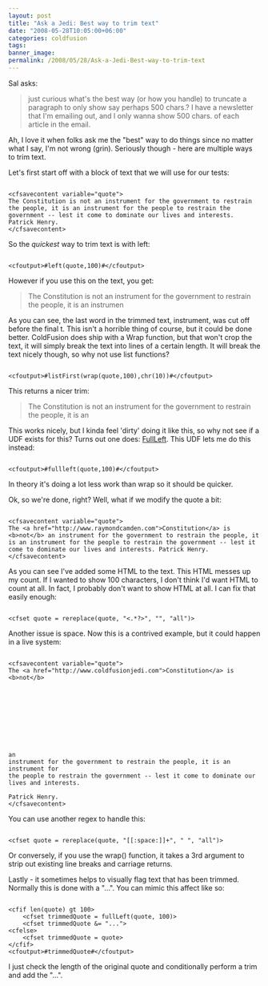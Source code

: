 ```yaml
---
layout: post
title: "Ask a Jedi: Best way to trim text"
date: "2008-05-28T10:05:00+06:00"
categories: coldfusion 
tags: 
banner_image: 
permalink: /2008/05/28/Ask-a-Jedi-Best-way-to-trim-text
---
```


Sal asks:

<blockquote>
<p>
just curious what's the best way (or how you handle) to truncate a paragraph to only show say perhaps 500 chars.? I have a newsletter that I'm emailing out, and I only wanna show 500 chars. of each article in the email.
</p>
</blockquote>

Ah, I love it when folks ask me the "best" way to do things since no matter what I say, I'm not wrong (grin). Seriously though - here are multiple ways to trim text.
<!--more-->
Let's first start off with a block of text that we will use for our tests:

<pre><code class="language-markup">
&lt;cfsavecontent variable="quote"&gt;
The Constitution is not an instrument for the government to restrain the people, it is an instrument for the people to restrain the government -- lest it come to dominate our lives and interests. Patrick Henry.
&lt;/cfsavecontent&gt;
</code></pre>

So the <i>quickest</i> way to trim text is with left:

<pre><code class="language-markup">
&lt;cfoutput&gt;#left(quote,100)#&lt;/cfoutput&gt;
</code></pre>

However if you use this on the text, you get:

<blockquote>
<p>
The Constitution is not an instrument for the government to restrain the people, it is an instrumen 
</p>
</blockquote>

As you can see, the last word in the trimmed text, instrument, was cut off before the final t. This isn't a horrible thing of course, but it could be done better. ColdFusion does ship with a Wrap function, but that won't crop the text, it will simply break the text into lines of a certain length. It will break the text nicely though, so why not use list functions?

<pre><code class="language-markup">
&lt;cfoutput&gt;#listFirst(wrap(quote,100),chr(10))#&lt;/cfoutput&gt;
</code></pre>

This returns a nicer trim:

<blockquote>
<p>
The Constitution is not an instrument for the government to restrain the people, it is an 
</p>
</blockquote>

This works nicely, but I kinda feel 'dirty' doing it like this, so why not see if a UDF exists for this? Turns out one does: <a href="http://www.cflib.org/udf.cfm/fullleft">FullLeft</a>. This UDF lets me do this instead:

<pre><code class="language-markup">
&lt;cfoutput&gt;#fullleft(quote,100)#&lt;/cfoutput&gt;
</code></pre>

In theory it's doing a lot less work than wrap so it should be quicker. 

Ok, so we're done, right? Well, what if we modify the quote a bit:

<pre><code class="language-markup">
&lt;cfsavecontent variable="quote"&gt;
The &lt;a href="http://www.raymondcamden.com"&gt;Constitution&lt;/a&gt; is &lt;b&gt;not&lt;/b&gt; an instrument for the government to restrain the people, it is an instrument for the people to restrain the government -- lest it come to dominate our lives and interests. Patrick Henry.
&lt;/cfsavecontent&gt;
</code></pre>

As you can see I've added some HTML to the text. This HTML messes up my count. If I wanted to show 100 characters, I don't think I'd want HTML to count at all. In fact, I probably don't want to show HTML at all. I can fix that easily enough:

<pre><code class="language-markup">
&lt;cfset quote = rereplace(quote, "&lt;.*?&gt;", "", "all")&gt;
</code></pre>

Another issue is space. Now this is a contrived example, but it could happen in a live system:

<pre><code class="language-markup">
&lt;cfsavecontent variable="quote"&gt;
The &lt;a href="http://www.coldfusionjedi.com"&gt;Constitution&lt;/a&gt; is &lt;b&gt;not&lt;/b&gt; 










an 
instrument for the government to restrain the people, it is an instrument for 
the people to restrain the government -- lest it come to dominate our lives and interests. 

Patrick Henry.
&lt;/cfsavecontent&gt;
</code></pre>

You can use another regex to handle this:

<pre><code class="language-markup">
&lt;cfset quote = rereplace(quote, "[[:space:]]+", " ", "all")&gt;
</code></pre>

Or conversely, if you use the wrap() function, it takes a 3rd argument to strip out existing line breaks and carriage returns.

Lastly - it sometimes helps to visually flag text that has been trimmed. Normally this is done with a "...". You can mimic this affect like so:

<pre><code class="language-markup">
&lt;cfif len(quote) gt 100&gt;
	&lt;cfset trimmedQuote = fullLeft(quote, 100)&gt;
	&lt;cfset trimmedQuote &= "..."&gt;
&lt;cfelse&gt;
	&lt;cfset trimmedQuote = quote&gt;
&lt;/cfif&gt;
&lt;cfoutput&gt;#trimmedQuote#&lt;/cfoutput&gt;
</code></pre>

I just check the length of the original quote and conditionally perform a trim and add the "...".